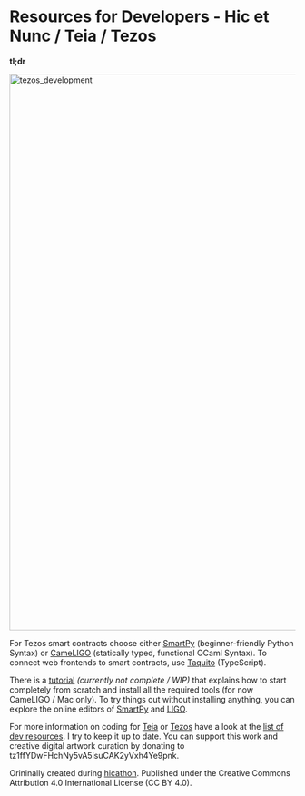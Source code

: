 # Resources for Developers - Hic et Nunc / Teia / Tezos 

**tl;dr**

<img width="981" alt="tezos_development" src="https://user-images.githubusercontent.com/830492/213878718-5345ed6d-3ec6-461c-8211-d60e6a04abc4.png">

For Tezos smart contracts choose either [SmartPy](https://smartpy.io/) (beginner-friendly Python Syntax) or [CameLIGO](https://ligolang.org/?lang=cameligo) (statically typed, functional OCaml Syntax). To connect web frontends to smart contracts, use [Taquito](https://tezostaquito.io/) (TypeScript).

There is a [tutorial](https://github.com/crcdng/ligo_demo_contract) *(currently not complete / WIP)* that explains how to start completely from scratch and install all the required tools (for now CameLIGO / Mac only). To try things out without installing anything, you can explore the online editors of [SmartPy](https://smartpy.io/ide) and [LIGO](https://ide.ligolang.org/).

For more information on coding for [Teia](https://teia.art/) or [Tezos](https://tezos.com/) have a look at the [list of dev resources](list.md). I try to keep it up to date. You can support this work and creative digital artwork curation by donating to tz1ffYDwFHchNy5vA5isuCAK2yVxh4Ye9pnk.

Orininally created during [hicathon](https://www.hicathon.xyz/). Published under the Creative Commons Attribution 4.0 International License (CC BY 4.0).
